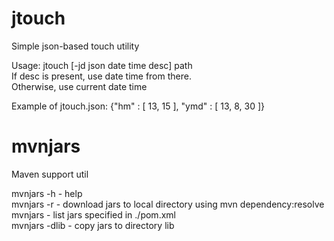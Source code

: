 jtouch
======

Simple json-based touch utility

Usage: jtouch [-jd json date time desc] path
<br>
       If desc is present, use date time from there. 
<br>
       Otherwise, use current date time

Example of jtouch.json: {"hm" : [ 13, 15 ], "ymd" : [ 13, 8, 30 ]}

mvnjars
=======

Maven support util

mvnjars -h     - help
<br>
mvnjars -r     - download jars to local directory using mvn dependency:resolve
<br>
mvnjars        - list jars specified in ./pom.xml
<br>
mvnjars -dlib  - copy jars to directory lib 

